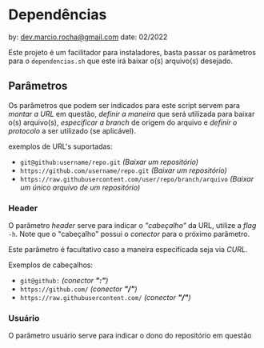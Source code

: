 # Dependências 

by: dev.marcio.rocha@gmail.com
date: 02/2022

Este projeto é um facilitador para instaladores, basta passar os parâmetros para o `dependencias.sh` que este irá baixar o(s) arquivo(s) desejado.


## Parâmetros

Os parâmetros que podem ser indicados para este script servem para *montar a URL* em questão, *definir a maneira* que será utilizada para baixar o(s) arquivo(s), *especificar a branch* de origem do arquivo e *definir o protocolo* a ser utilizado (se aplicável).

exemplos de URL's suportadas:
* `git@github:username/repo.git` *(Baixar um repositório)*
* `https://github.com/username/repo.git` *(Baixar um repositório)*
* `https://raw.githubusercontent.com/user/repo/branch/arquivo` *(Baixar um único arquivo de um repositório)*



### Header

O parâmetro *header* serve para indicar o *"cabeçalho"* da URL, utilize a *flag* `-h`. Note que o "cabeçalho" possui o *conector* para o próximo parâmetro.

Este parâmetro é facultativo caso a maneira especificada seja via *CURL*.

Exemplos de cabeçalhos: 

* `git@github:` *(conector **":"**)*
* `https://github.com/` *(conector **"/"**)*
* `https://raw.githubusercontent.com/` *(conector **"/"**)*

### Usuário 

O parâmetro usuário serve para indicar o dono do repositório em questão

